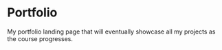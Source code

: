 # Portfolio
My portfolio landing page that will eventually showcase all my projects as the course progresses.
